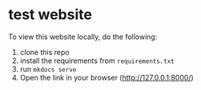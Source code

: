 # test website

To view this website locally, do the following:
1. clone this repo
1. install the requirements from `requirements.txt`
1. run `mkdocs serve`
1. Open the link in your browser (http://127.0.0.1:8000/)